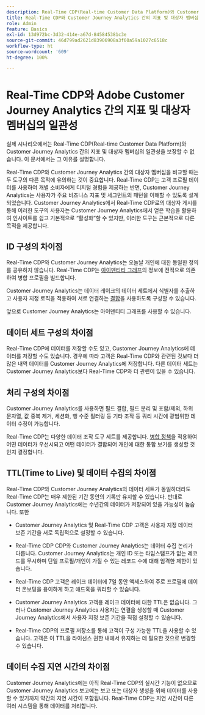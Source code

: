 ```yaml
---
description: Real-Time CDP(Real-time Customer Data Platform)와 Customer Journey Analytics 간의 지표 및 대상자 멤버십의 일관성에 영향을 미치는 요인을 설명합니다.
title: Real-Time CDP와 Customer Journey Analytics 간의 지표 및 대상자 멤버십의 일관성
role: Admin
feature: Basics
exl-id: 13d972bc-3d32-414e-a67d-845845381c3e
source-git-commit: 46d799ad2621d83906908a3f60a59a1027c6518c
workflow-type: ht
source-wordcount: '609'
ht-degree: 100%

---
```



# Real-Time CDP와 Adobe Customer Journey Analytics 간의 지표 및 대상자 멤버십의 일관성

실제 시나리오에서는 Real-Time CDP(Real-time Customer Data Platform)와 Customer Journey Analytics 간의 지표 및 대상자 멤버십의 일관성을 보장할 수 없습니다. 이 문서에서는 그 이유를 설명합니다.

Real-Time CDP와 Customer Journey Analytics 간의 대상자 멤버십을 비교할 때는 두 도구의 다른 목적에 유의하는 것이 중요합니다. Real-Time CDP는 고객 프로필 데이터를 사용하여 개별 소비자에게 디지털 경험을 제공하는 반면, Customer Journey Analytics는 사용자가 주요 비즈니스 지표 및 세그먼트의 패턴을 이해할 수 있도록 설계되었습니다. Customer Journey Analytics에서 Real-Time CDP로의 대상자 게시를 통해 이러한 도구의 사용자는 Customer Journey Analytics에서 얻은 학습을 활용하여 인사이트를 쉽고 기본적으로 “활성화”할 수 있지만, 이러한 도구는 근본적으로 다른 목적을 제공합니다.

## ID 구성의 차이점

Real-Time CDP와 Customer Journey Analytics는 오늘날 개인에 대한 동일한 정의를 공유하지 않습니다. Real-Time CDP는 [아이덴티티 그래프](https://experienceleague.adobe.com/docs/platform-learn/tutorials/identities/understanding-identity-and-identity-graphs.html)의 정보에 전적으로 의존하여 병합 프로필을 빌드합니다.

Customer Journey Analytics는 데이터 레이크의 데이터 세트에서 식별자를 추출하고 사용자 지정 로직을 적용하여 서로 연결하는 [결합](../stitching/overview.md)을 사용하도록 구성할 수 있습니다.

앞으로 Customer Journey Analytics는 아이덴티티 그래프를 사용할 수 있습니다.

## 데이터 세트 구성의 차이점

Real-Time CDP에 데이터를 저장할 수도 있고, Customer Journey Analytics에 데이터를 저장할 수도 있습니다. 경우에 따라 고객은 Real-Time CDP와 관련된 것보다 더 많은 내역 데이터를 Customer Journey Analytics에 저장합니다. 다른 데이터 세트는 Customer Journey Analytics보다 Real-Time CDP와 더 관련이 있을 수 있습니다.

## 처리 구성의 차이점

Customer Journey Analytics를 사용하면 필드 결합, 필드 분리 및 포함/제외, 하위 문자열, 값 중복 제거, 세션화, 행 수준 필터링 등 기타 조작 등 쿼리 시간에 광범위한 데이터 수정이 가능합니다.

Real-Time CDP는 다양한 데이터 조작 도구 세트를 제공합니다. [병합 정책](https://experienceleague.adobe.com/docs/experience-platform/profile/merge-policies/overview.html)을 적용하여 어떤 데이터가 우선시되고 어떤 데이터가 결합되어 개인에 대한 통합 보기를 생성할 것인지 결정합니다.

## TTL(Time to Live) 및 데이터 수집의 차이점

Real-Time CDP와 Customer Journey Analytics의 데이터 세트가 동일하더라도 Real-Time CDP는 매우 제한된 기간 동안의 기록만 유지할 수 있습니다. 반대로 Customer Journey Analytics에는 수년간의 데이터가 저장되어 있을 가능성이 높습니다. 또한

* Customer Journey Analytics 및 Real-Time CDP 고객은 사용자 지정 데이터 보존 기간을 서로 독립적으로 설정할 수 있습니다.

* Real-Time CDP CDP와 Customer Journey Analytics는 데이터 수집 논리가 다릅니다. Customer Journey Analytics는 개인 ID 또는 타임스탬프가 없는 레코드를 무시하며 단일 프로필/개인이 가질 수 있는 레코드 수에 대해 엄격한 제한이 있습니다.

* Real-Time CDP 고객은 레이크 데이터에 7일 동안 액세스하여 주로 프로필에 데이터 온보딩을 용이하게 하고 애드혹을 쿼리할 수 있습니다.

* Customer Journey Analytics 고객용 레이크 데이터에 대한 TTL은 없습니다. 그러나 Customer Journey Analytics 사용자는 연결을 생성할 때 Customer Journey Analytics에서 사용자 지정 보존 기간을 직접 설정할 수 있습니다.

* Real-Time CDP의 프로필 저장소를 통해 고객이 구성 가능한 TTL을 사용할 수 있습니다. 고객은 이 TTL을 라이선스 권한 내에서 유지하는 데 필요한 것으로 변경할 수 있습니다.

## 데이터 수집 지연 시간의 차이점

Customer Journey Analytics에는 아직 Real-Time CDP의 실시간 기능이 없으므로 Customer Journey Analytics 보고에는 보고 또는 대상자 생성을 위해 데이터를 사용할 수 있기까지 약간의 지연 시간이 포함됩니다. Real-Time CDP는 지연 시간이 다른 여러 시스템을 통해 데이터를 처리합니다.
